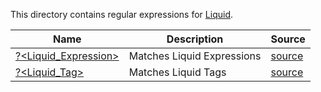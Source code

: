 This directory contains regular expressions for [Liquid](https://shopify.github.io/liquid/).


|Name                                        |Description               |Source                               |
|--------------------------------------------|--------------------------|-------------------------------------|
|[?<Liquid_Expression>](Expression.regex.txt)|Matches Liquid Expressions|[source](Expression.regex.source.ps1)|
|[?<Liquid_Tag>](Tag.regex.txt)              |Matches Liquid Tags       |[source](Tag.regex.source.ps1)       |



